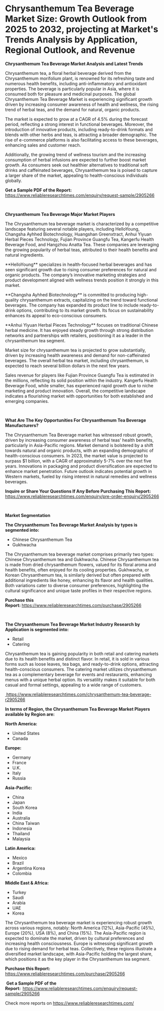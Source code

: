 <p><h1>Chrysanthemum Tea Beverage Market Size: Growth Outlook from 2025 to 2032, projecting at Market's Trends Analysis by Application, Regional Outlook, and Revenue</h1></p><p><strong>Chrysanthemum Tea Beverage Market Analysis and Latest Trends</strong></p>
<p><p>Chrysanthemum tea, a floral herbal beverage derived from the Chrysanthemum morifolium plant, is renowned for its refreshing taste and numerous health benefits, including anti-inflammatory and antioxidant properties. The beverage is particularly popular in Asia, where it is consumed both for pleasure and medicinal purposes. The global Chrysanthemum Tea Beverage Market is experiencing significant growth driven by increasing consumer awareness of health and wellness, the rising trend of herbal teas, and the demand for natural, organic products.</p><p>The market is expected to grow at a CAGR of 4.5% during the forecast period, reflecting a strong interest in functional beverages. Moreover, the introduction of innovative products, including ready-to-drink formats and blends with other herbs and teas, is attracting a broader demographic. The rise of e-commerce platforms is also facilitating access to these beverages, enhancing sales and customer reach.</p><p>Additionally, the growing trend of wellness tourism and the increasing consumption of herbal infusions are expected to further boost market growth. As consumers seek out healthier alternatives to traditional soft drinks and caffeinated beverages, Chrysanthemum tea is poised to capture a larger share of the market, appealing to health-conscious individuals globally.</p></p>
<p><strong>Get a Sample PDF of the Report:&nbsp;</strong> <a href="https://www.reliableresearchtimes.com/enquiry/request-sample/2905266?utm_campaign=2117&utm_medium=2&utm_source=Github&utm_content=ia&utm_term=12032025&utm_id=chrysanthemum-tea-beverage">https://www.reliableresearchtimes.com/enquiry/request-sample/2905266</a></p>
<p>&nbsp;</p>
<p><strong>Chrysanthemum Tea Beverage Major Market Players</strong></p>
<p><p>The Chrysanthemum tea beverage market is characterized by a competitive landscape featuring several notable players, including HelloYoung, Changsha Ayhhed Biotechnology, Huangshan Greenxtract, Anhui Yiyuan Herbal Pieces Technology, Fujian Province Guangfu Tea, Kangerfu Health Beverage Food, and Hangzhou Anatta Tea. These companies are leveraging the growing popularity of herbal teas, attributed to their health benefits and natural ingredients.</p><p>**HelloYoung** specializes in health-focused herbal beverages and has seen significant growth due to rising consumer preferences for natural and organic products. The company’s innovative marketing strategies and product development aligned with wellness trends position it strongly in this market.</p><p>**Changsha Ayhhed Biotechnology** is committed to producing high-quality chrysanthemum extracts, capitalizing on the trend toward functional beverages. The company has expanded its product line to include ready-to-drink options, contributing to its market growth. Its focus on sustainability enhances its appeal to eco-conscious consumers.</p><p>**Anhui Yiyuan Herbal Pieces Technology** focuses on traditional Chinese herbal medicine. It has enjoyed steady growth through strong distribution networks and partnerships with retailers, positioning it as a leader in the chrysanthemum tea segment.</p><p>Market size for chrysanthemum tea is projected to grow substantially, driven by increasing health awareness and demand for non-caffeinated beverages. The overall herbal tea market, including chrysanthemum, is expected to reach several billion dollars in the next few years.</p><p>Sales revenue for players like Fujian Province Guangfu Tea is estimated in the millions, reflecting its solid position within the industry. Kangerfu Health Beverage Food, while smaller, has experienced rapid growth due to niche marketing and product innovation. Overall, the competitive landscape indicates a flourishing market with opportunities for both established and emerging companies.</p></p>
<p>&nbsp;</p>
<p><strong>What Are The Key Opportunities For Chrysanthemum Tea Beverage Manufacturers?</strong></p>
<p><p>The Chrysanthemum Tea Beverage market has witnessed robust growth, driven by increasing consumer awareness of herbal teas' health benefits, particularly in Asia-Pacific regions. Market demand is bolstered by a shift towards natural and organic products, with an expanding demographic of health-conscious consumers. In 2023, the market value is projected to surpass $1 billion, with a CAGR of approximately 5-7% over the next five years. Innovations in packaging and product diversification are expected to enhance market penetration. Future outlook indicates potential growth in Western markets, fueled by rising interest in natural remedies and wellness beverages.</p></p>
<p><strong>Inquire or Share Your Questions If Any Before Purchasing This Report:</strong> <a href="https://www.reliableresearchtimes.com/enquiry/pre-order-enquiry/2905266?utm_campaign=2117&utm_medium=2&utm_source=Github&utm_content=ia&utm_term=12032025&utm_id=chrysanthemum-tea-beverage">https://www.reliableresearchtimes.com/enquiry/pre-order-enquiry/2905266</a></p>
<p>&nbsp;</p>
<p><strong>Market Segmentation</strong></p>
<p><strong>The Chrysanthemum Tea Beverage Market Analysis by types is segmented into:</strong></p>
<p><ul><li>Chinese Chrysanthemum Tea</li><li>Gukhwacha</li></ul></p>
<p><p>The Chrysanthemum tea beverage market comprises primarily two types: Chinese Chrysanthemum tea and Gukhwacha. Chinese Chrysanthemum tea is made from dried chrysanthemum flowers, valued for its floral aroma and health benefits, often enjoyed for its cooling properties. Gukhwacha, or Korean Chrysanthemum tea, is similarly derived but often prepared with additional ingredients like honey, enhancing its flavor and health qualities. Both variations cater to diverse consumer preferences, highlighting the cultural significance and unique taste profiles in their respective regions.</p></p>
<p><strong>Purchase this Report:&nbsp;</strong><a href="https://www.reliableresearchtimes.com/purchase/2905266?utm_campaign=2117&utm_medium=2&utm_source=Github&utm_content=ia&utm_term=12032025&utm_id=chrysanthemum-tea-beverage">https://www.reliableresearchtimes.com/purchase/2905266</a></p>
<p>&nbsp;</p>
<p><strong>The Chrysanthemum Tea Beverage Market Industry Research by Application is segmented into:</strong></p>
<p><ul><li>Retail</li><li>Catering</li></ul></p>
<p><p>Chrysanthemum tea is gaining popularity in both retail and catering markets due to its health benefits and distinct flavor. In retail, it is sold in various forms such as loose leaves, tea bags, and ready-to-drink options, attracting health-conscious consumers. The catering market utilizes chrysanthemum tea as a complementary beverage for events and restaurants, enhancing menus with a unique herbal option. Its versatility makes it suitable for both casual and formal settings, appealing to a wide range of customers.</p></p>
<p><a href="https://www.reliableresearchtimes.com/chrysanthemum-tea-beverage-r2905266?utm_campaign=2117&utm_medium=2&utm_source=Github&utm_content=ia&utm_term=12032025&utm_id=chrysanthemum-tea-beverage">&nbsp;https://www.reliableresearchtimes.com/chrysanthemum-tea-beverage-r2905266</a></p>
<p><strong>In terms of Region, the Chrysanthemum Tea Beverage Market Players available by Region are:</strong></p>
<p>
    <p> <strong> North America: </strong>
        <ul>
            <li>United States</li>
            <li>Canada</li>
        </ul>
        </p> 
    <p> <strong> Europe: </strong>
        <ul>
            <li>Germany</li>
            <li>France</li>
            <li>U.K.</li>
            <li>Italy</li>
            <li>Russia</li>
        </ul>
        </p> 
    <p> <strong> Asia-Pacific: </strong>
        <ul>
            <li>China</li>
            <li>Japan</li>
            <li>South Korea</li>
            <li>India</li>
            <li>Australia</li>
            <li>China Taiwan</li>
            <li>Indonesia</li>
            <li>Thailand</li>
            <li>Malaysia</li>
        </ul>
        </p> 
    <p> <strong> Latin America: </strong>
        <ul>
            <li>Mexico</li>
            <li>Brazil</li>
            <li>Argentina Korea</li>
            <li>Colombia</li>
        </ul>
        </p> 
    <p> <strong> Middle East & Africa: </strong>
        <ul>
            <li>Turkey</li>
            <li>Saudi</li>
            <li>Arabia</li>
            <li>UAE</li>
            <li>Korea</li>
        </ul>
    </p>
    </p>
<p><p>The Chrysanthemum tea beverage market is experiencing robust growth across various regions, notably: North America (12%), Asia-Pacific (45%), Europe (20%), USA (8%), and China (15%). The Asia-Pacific region is expected to dominate the market, driven by cultural preferences and increasing health consciousness. Europe is witnessing significant growth due to rising demand for herbal teas. Collectively, these regions illustrate a diversified market landscape, with Asia-Pacific holding the largest share, which positions it as the key player in the Chrysanthemum tea segment.</p></p>
<p><strong>Purchase this Report: </strong><a href="https://www.reliableresearchtimes.com/purchase/2905266?utm_campaign=2117&utm_medium=2&utm_source=Github&utm_content=ia&utm_term=12032025&utm_id=chrysanthemum-tea-beverage">https://www.reliableresearchtimes.com/purchase/2905266</a></p>
<p>&nbsp;<strong>Get a Sample PDF of the Report:&nbsp;&nbsp;</strong><a href="https://www.reliableresearchtimes.com/enquiry/request-sample/2905266?utm_campaign=2117&utm_medium=2&utm_source=Github&utm_content=ia&utm_term=12032025&utm_id=chrysanthemum-tea-beverage">https://www.reliableresearchtimes.com/enquiry/request-sample/2905266</a></p>
<p><strong></strong></p>
<p>Check more reports on <a href="https://www.reliableresearchtimes.com/?utm_campaign=2117&utm_medium=2&utm_source=Github&utm_content=ia&utm_term=12032025&utm_id=chrysanthemum-tea-beverage">https://www.reliableresearchtimes.com/</a></p>